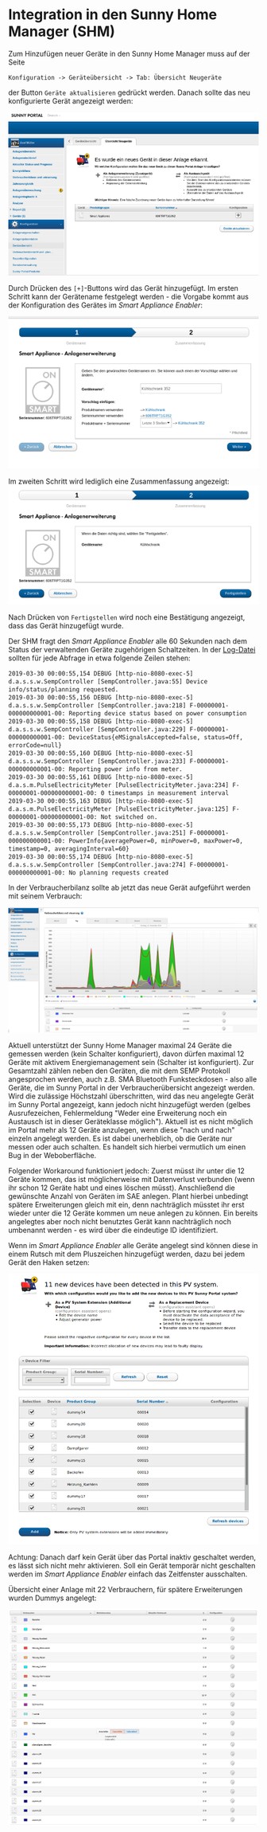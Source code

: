 # Integration in den Sunny Home Manager (SHM)
Zum Hinzufügen neuer Geräte in den Sunny Home Manager muss auf der Seite
```
Konfiguration -> Geräteübersicht -> Tab: Übersicht Neugeräte
```
der Button ```Geräte aktualisieren``` gedrückt werden. Danach sollte das neu konfigurierte Gerät angezeigt werden:

![Neues Geraet erkannt](../pics/shm/NeuesGeraetErkannt.png)

Durch Drücken des ```[+]```-Buttons wird das Gerät hinzugefügt.
Im ersten Schritt kann der Gerätename festgelegt werden - die Vorgabe kommt aus der Konfiguration des Gerätes im *Smart Appliance Enabler*:

![Neues Geraet Geraetename](../pics/shm/NeuesGeraet_Geraetename.png)

Im zweiten Schritt wird lediglich eine Zusammenfassung angezeigt:
![Neues Geraet Zusammenfassung](../pics/shm/NeuesGeraet_Zusammenfassung.png)

Nach Drücken von ```Fertigstellen``` wird noch eine Bestätigung angezeigt, dass das Gerät hinzugefügt wurde.

Der SHM fragt den *Smart Appliance Enabler* alle 60 Sekunden nach dem Status der verwaltenden Geräte zugehörigen Schaltzeiten. In der [Log-Datei](Support.md#Log) sollten für jede Abfrage in etwa folgende Zeilen stehen: 
```
2019-03-30 00:00:55,154 DEBUG [http-nio-8080-exec-5] d.a.s.s.w.SempController [SempController.java:55] Device info/status/planning requested.
2019-03-30 00:00:55,156 DEBUG [http-nio-8080-exec-5] d.a.s.s.w.SempController [SempController.java:218] F-00000001-000000000001-00: Reporting device status based on power consumption
2019-03-30 00:00:55,158 DEBUG [http-nio-8080-exec-5] d.a.s.s.w.SempController [SempController.java:229] F-00000001-000000000001-00: DeviceStatus{eMSignalsAccepted=false, status=Off, errorCode=null}
2019-03-30 00:00:55,160 DEBUG [http-nio-8080-exec-5] d.a.s.s.w.SempController [SempController.java:233] F-00000001-000000000001-00: Reporting power info from meter.
2019-03-30 00:00:55,161 DEBUG [http-nio-8080-exec-5] d.a.s.m.PulseElectricityMeter [PulseElectricityMeter.java:234] F-00000001-000000000001-00: 0 timestamps in measurement interval
2019-03-30 00:00:55,163 DEBUG [http-nio-8080-exec-5] d.a.s.m.PulseElectricityMeter [PulseElectricityMeter.java:125] F-00000001-000000000001-00: Not switched on.
2019-03-30 00:00:55,173 DEBUG [http-nio-8080-exec-5] d.a.s.s.w.SempController [SempController.java:251] F-00000001-000000000001-00: PowerInfo{averagePower=0, minPower=0, maxPower=0, timestamp=0, averagingInterval=60}
2019-03-30 00:00:55,174 DEBUG [http-nio-8080-exec-5] d.a.s.s.w.SempController [SempController.java:274] F-00000001-000000000001-00: No planning requests created
```

In der Verbraucherbilanz sollte ab jetzt das neue Gerät aufgeführt werden mit seinem Verbrauch:

![Verbraucherbilanz](../pics/shm/Verbraucherbilanz.png)

Aktuell unterstützt der Sunny Home Manager maximal 24 Geräte die gemessen werden (kein Schalter konfiguriert), davon dürfen maximal 12 Geräte mit aktivem Energiemanagement sein (Schalter ist konfiguriert). Zur Gesamtzahl zählen neben den Geräten, die mit dem SEMP Protokoll angesprochen werden, auch z.B. SMA Bluetooth Funksteckdosen - also alle Geräte, die im Sunny Portal in der Verbraucherübersicht angezeigt werden. Wird die zulässige Höchstzahl überschritten, wird das neu angelegte Gerät im Sunny Portal angezeigt, kann jedoch nicht hinzugefügt werden (gelbes Ausrufezeichen, Fehlermeldung "Weder eine Erweiterung noch ein Austausch ist in dieser Geräteklasse möglich").
Aktuell ist es nicht möglich im Portal mehr als 12 Geräte anzulegen, wenn diese "nach und nach" einzeln angelegt werden. Es ist dabei unerheblich, ob die Geräte nur messen oder auch schalten. Es handelt sich hierbei vermutlich um einen Bug in der Weboberfläche.

Folgender Workaround funktioniert jedoch:
Zuerst müsst ihr unter die 12 Geräte kommen, das ist möglicherweise mit Datenverlust verbunden (wenn ihr schon 12 Geräte habt und eines löschen müsst). Anschließend die gewünschte Anzahl von Geräten im SAE anlegen. Plant hierbei unbedingt spätere Erweiterungen gleich mit ein, denn nachträglich müsstet ihr erst wieder unter die 12 Geräte kommen um neue anlegen zu können. Ein bereits angelegtes aber noch nicht benutztes Gerät kann nachträglich noch umbenannt werden - es wird über die eindeutige ID identifiziert.

Wenn im *Smart Appliance Enabler* alle Geräte angelegt sind können diese in einem Rutsch mit dem Pluszeichen hinzugefügt werden, dazu bei jedem Gerät den Haken setzen:


![Mehrere neue Geräte](../pics/shm/mehrere_devices_hinzufuegen.png)

Achtung: Danach darf kein Gerät über das Portal inaktiv geschaltet werden, es lässt sich nicht mehr aktivieren. Soll ein Gerät temporär nicht geschalten werden im *Smart Appliance Enabler* einfach das Zeitfenster ausschalten.

Übersicht einer Anlage mit 22 Verbrauchern, für spätere Erweiterungen wurden Dummys angelegt:

![Anlage mit 22 Geräten](../pics/shm/Verbraucheruebersicht.PNG)
